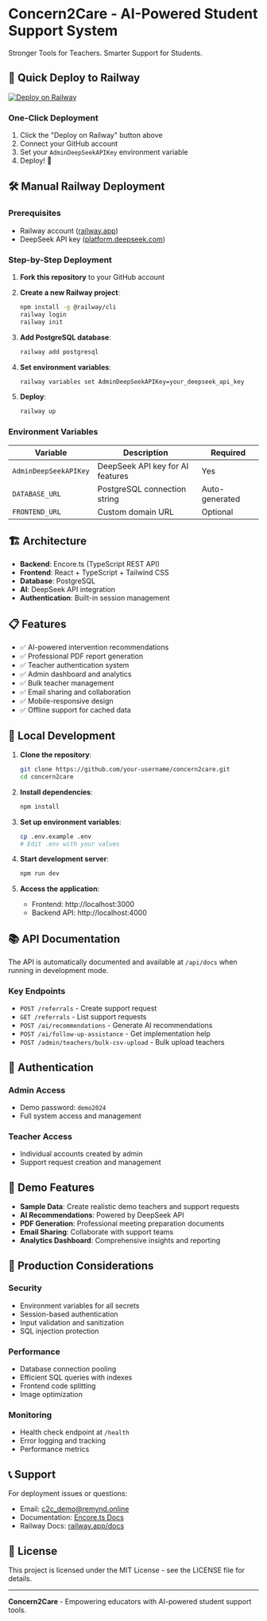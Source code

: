 # Concern2Care - AI-Powered Student Support System

Stronger Tools for Teachers. Smarter Support for Students.

## 🚀 Quick Deploy to Railway

[![Deploy on Railway](https://railway.app/button.svg)](https://railway.app/template/your-template-id)

### One-Click Deployment

1. Click the "Deploy on Railway" button above
2. Connect your GitHub account
3. Set your `AdminDeepSeekAPIKey` environment variable
4. Deploy! 🎉

## 🛠️ Manual Railway Deployment

### Prerequisites

- Railway account ([railway.app](https://railway.app))
- DeepSeek API key ([platform.deepseek.com](https://platform.deepseek.com))

### Step-by-Step Deployment

1. **Fork this repository** to your GitHub account

2. **Create a new Railway project**:
   ```bash
   npm install -g @railway/cli
   railway login
   railway init
   ```

3. **Add PostgreSQL database**:
   ```bash
   railway add postgresql
   ```

4. **Set environment variables**:
   ```bash
   railway variables set AdminDeepSeekAPIKey=your_deepseek_api_key
   ```

5. **Deploy**:
   ```bash
   railway up
   ```

### Environment Variables

| Variable | Description | Required |
|----------|-------------|----------|
| `AdminDeepSeekAPIKey` | DeepSeek API key for AI features | Yes |
| `DATABASE_URL` | PostgreSQL connection string | Auto-generated |
| `FRONTEND_URL` | Custom domain URL | Optional |

## 🏗️ Architecture

- **Backend**: Encore.ts (TypeScript REST API)
- **Frontend**: React + TypeScript + Tailwind CSS
- **Database**: PostgreSQL
- **AI**: DeepSeek API integration
- **Authentication**: Built-in session management

## 📋 Features

- ✅ AI-powered intervention recommendations
- ✅ Professional PDF report generation
- ✅ Teacher authentication system
- ✅ Admin dashboard and analytics
- ✅ Bulk teacher management
- ✅ Email sharing and collaboration
- ✅ Mobile-responsive design
- ✅ Offline support for cached data

## 🔧 Local Development

1. **Clone the repository**:
   ```bash
   git clone https://github.com/your-username/concern2care.git
   cd concern2care
   ```

2. **Install dependencies**:
   ```bash
   npm install
   ```

3. **Set up environment variables**:
   ```bash
   cp .env.example .env
   # Edit .env with your values
   ```

4. **Start development server**:
   ```bash
   npm run dev
   ```

5. **Access the application**:
   - Frontend: http://localhost:3000
   - Backend API: http://localhost:4000

## 📚 API Documentation

The API is automatically documented and available at `/api/docs` when running in development mode.

### Key Endpoints

- `POST /referrals` - Create support request
- `GET /referrals` - List support requests
- `POST /ai/recommendations` - Generate AI recommendations
- `POST /ai/follow-up-assistance` - Get implementation help
- `POST /admin/teachers/bulk-csv-upload` - Bulk upload teachers

## 🔐 Authentication

### Admin Access
- Demo password: `demo2024`
- Full system access and management

### Teacher Access
- Individual accounts created by admin
- Support request creation and management

## 🎯 Demo Features

- **Sample Data**: Create realistic demo teachers and support requests
- **AI Recommendations**: Powered by DeepSeek API
- **PDF Generation**: Professional meeting preparation documents
- **Email Sharing**: Collaborate with support teams
- **Analytics Dashboard**: Comprehensive insights and reporting

## 🚀 Production Considerations

### Security
- Environment variables for all secrets
- Session-based authentication
- Input validation and sanitization
- SQL injection protection

### Performance
- Database connection pooling
- Efficient SQL queries with indexes
- Frontend code splitting
- Image optimization

### Monitoring
- Health check endpoint at `/health`
- Error logging and tracking
- Performance metrics

## 📞 Support

For deployment issues or questions:
- Email: c2c_demo@remynd.online
- Documentation: [Encore.ts Docs](https://encore.dev/docs)
- Railway Docs: [railway.app/docs](https://railway.app/docs)

## 📄 License

This project is licensed under the MIT License - see the LICENSE file for details.

---

**Concern2Care** - Empowering educators with AI-powered student support tools.
